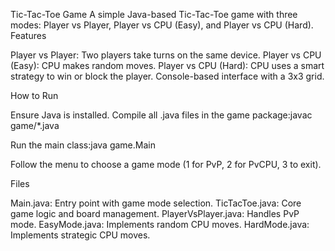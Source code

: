 Tic-Tac-Toe Game
A simple Java-based Tic-Tac-Toe game with three modes: Player vs Player, Player vs CPU (Easy), and Player vs CPU (Hard).
Features

Player vs Player: Two players take turns on the same device.
Player vs CPU (Easy): CPU makes random moves.
Player vs CPU (Hard): CPU uses a smart strategy to win or block the player.
Console-based interface with a 3x3 grid.

How to Run

Ensure Java is installed.
Compile all .java files in the game package:javac game/*.java


Run the main class:java game.Main


Follow the menu to choose a game mode (1 for PvP, 2 for PvCPU, 3 to exit).

Files

Main.java: Entry point with game mode selection.
TicTacToe.java: Core game logic and board management.
PlayerVsPlayer.java: Handles PvP mode.
EasyMode.java: Implements random CPU moves.
HardMode.java: Implements strategic CPU moves.
